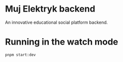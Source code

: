 # Muj Elektryk backend

An innovative educational social platform backend.

# Running in the watch mode
```
pnpm start:dev
```
